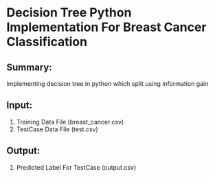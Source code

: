 # Decision Tree Python Implementation For Breast Cancer Classification

## Summary:
Implementing decision tree in python which split using information gain

## Input:
1. Training Data File (breast_cancer.csv)
2. TestCase Data File (test.csv)

## Output:
1. Predicted Label For TestCase (output.csv)
